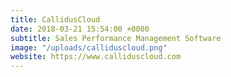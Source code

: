 ```yaml
---
title: CallidusCloud
date: 2018-03-21 15:54:00 +0000
subtitle: Sales Performance Management Software
image: "/uploads/calliduscloud.png"
website: https://www.calliduscloud.com
---
```

